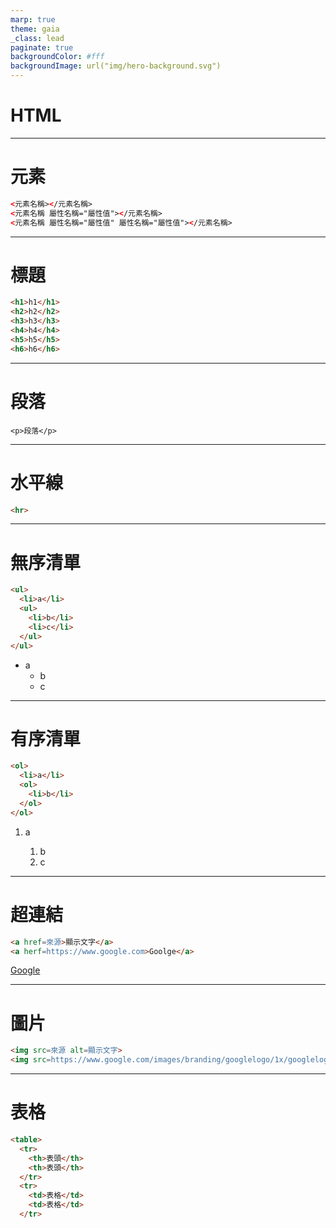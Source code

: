 ```yaml
---
marp: true
theme: gaia
_class: lead
paginate: true
backgroundColor: #fff
backgroundImage: url("img/hero-background.svg")
---
```

<style>
marp-pre{
     border-radius: 13px;
}
code{
    border-radius: 7px;
}
</style>

# HTML

---

# 元素
```html
<元素名稱></元素名稱>
<元素名稱 屬性名稱="屬性值"></元素名稱>
<元素名稱 屬性名稱="屬性值" 屬性名稱="屬性值"></元素名稱>
```

---

# 標題
```html
<h1>h1</h1>
<h2>h2</h2>
<h3>h3</h3>
<h4>h4</h4>
<h5>h5</h5>
<h6>h6</h6>
```

---

# 段落
`<p>段落</p>`

---

# 水平線
```html
<hr>
```

---

# 無序清單
```html
<ul>
  <li>a</li>
  <ul>
    <li>b</li>
    <li>c</li>
  </ul>
</ul>
```
+ a
  + b
  + c

---

# 有序清單
```html
<ol>
  <li>a</li>
  <ol>
    <li>b</li>
  </ol>
</ol>
```
<ol>
  <li>a</li>
  <ol>
    <li>b</li>
    <li>c</li>
  </ol>
</ol>

---

# 超連結
```html
<a href=來源>顯示文字</a>
<a herf=https://www.google.com>Goolge</a>
```
[Google](https://www.google.com)

---

# 圖片
```html
<img src=來源 alt=顯示文字>
<img src=https://www.google.com/images/branding/googlelogo/1x/googlelogo_color_272x92dp.png alt=Google>
```

---

# 表格
```html
<table>
  <tr>
    <th>表頭</th>
    <th>表頭</th>
  </tr>
  <tr>
    <td>表格</td>
    <td>表格</td>
  </tr>
```
